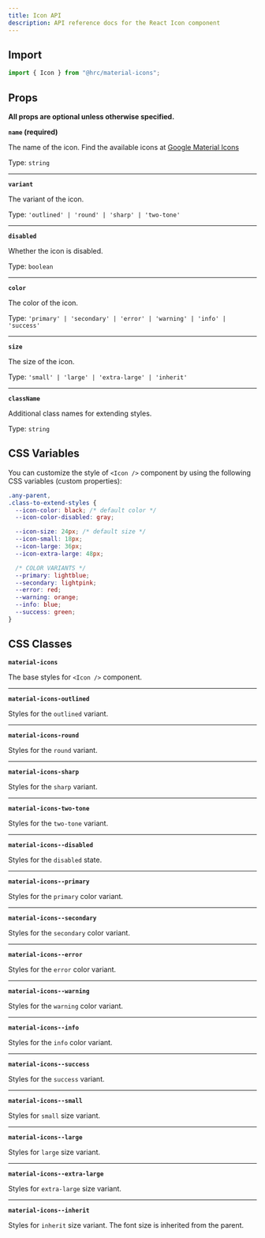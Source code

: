 ```yaml
---
title: Icon API
description: API reference docs for the React Icon component
---
```


## Import

```js
import { Icon } from "@hrc/material-icons";
```

## Props

**All props are optional unless otherwise specified.**

**`name` (required)**

The name of the icon. Find the available icons at [Google Material Icons](https://fonts.google.com/icons?icon.set=Material+Icons)

Type: `string`

---

**`variant`**

The variant of the icon.

Type: `'outlined' | 'round' | 'sharp' | 'two-tone'`

---

**`disabled`**

Whether the icon is disabled.

Type: `boolean`

---

**`color`**

The color of the icon.

Type: `'primary' | 'secondary' | 'error' | 'warning' | 'info' | 'success'`

---

**`size`**

The size of the icon.

Type: `'small' | 'large' | 'extra-large' | 'inherit'`

---

**`className`**

Additional class names for extending styles.

Type: `string`

## CSS Variables

You can customize the style of `<Icon />` component by using the following CSS
variables (custom properties):

```css
.any-parent,
.class-to-extend-styles {
  --icon-color: black; /* default color */
  --icon-color-disabled: gray;

  --icon-size: 24px; /* default size */
  --icon-small: 18px;
  --icon-large: 36px;
  --icon-extra-large: 48px;

  /* COLOR VARIANTS */
  --primary: lightblue;
  --secondary: lightpink;
  --error: red;
  --warning: orange;
  --info: blue;
  --success: green;
}
```

## CSS Classes

**`material-icons`**

The base styles for `<Icon />` component.

---

**`material-icons-outlined`**

Styles for the `outlined` variant.

---

**`material-icons-round`**

Styles for the `round` variant.

---

**`material-icons-sharp`**

Styles for the `sharp` variant.

---

**`material-icons-two-tone`**

Styles for the `two-tone` variant.

---

**`material-icons--disabled`**

Styles for the `disabled` state.

---

**`material-icons--primary`**

Styles for the `primary` color variant.

---

**`material-icons--secondary`**

Styles for the `secondary` color variant.

---

**`material-icons--error`**

Styles for the `error` color variant.

---

**`material-icons--warning`**

Styles for the `warning` color variant.

---

**`material-icons--info`**

Styles for the `info` color variant.

---

**`material-icons--success`**

Styles for the `success` variant.

---

**`material-icons--small`**

Styles for `small` size variant.

---

**`material-icons--large`**

Styles for `large` size variant.

---

**`material-icons--extra-large`**

Styles for `extra-large` size variant.

---

**`material-icons--inherit`**

Styles for `inherit` size variant. The font size is inherited from the parent.
